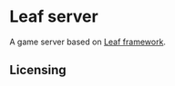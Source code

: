 Leaf server
===========
A game server based on [Leaf framework](https://github.com/name5566/leaf).

Licensing
---------

